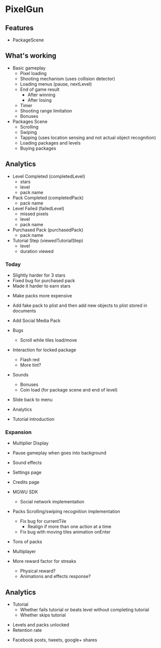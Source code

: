# PixelGun

## Features
* PackageScene

## What's working
* Basic gameplay
  * Pixel loading
  * Shooting mechanism (uses collision detector)
  * Loading menus (pause, nextLevel)
  * End of game result
    * After winning
    * After losing
  * Timer
  * Shooting range limitation
  * Bonuses
* Packages Scene
  * Scrolling
  * Swiping
  * Tapping (uses location sensing and not actual object recognition)
  * Loading packages and levels
  * Buying packages

## Analytics
* Level Completed (completedLevel)
  * stars
  * level
  * pack name
* Pack Completed (completedPack)
  * pack name
* Level Failed (failedLevel)
  * missed pixels
  * level
  * pack name
* Purchased Pack (purchasedPack)
  * pack name
* Tutorial Step (viewedTutorialStep)
  * level
  * duration viewed

### Today

+ Slightly harder for 3 stars
+ Fixed bug for purchased pack
+ Made it harder to earn stars

* Make packs more expensive
* Add fake pack to plist and then add new objects to plist stored in documents
* Add Social Media Pack

* Bugs
  * Scroll while tiles load/move
* Interaction for locked package
  * Flash red
  * More tint?
* Sounds
  * Bonuses
  * Coin load (for package scene and end of level)
* Slide back to menu
* Analytics
* Tutorial introduction

### Expansion
* Multiplier Display
* Pause gameplay when goes into background
* Sound effects
* Settings page
* Credits page
* MGWU SDK
  * Social network implementation
* Packs Scrolling/swiping recognition implementation
  * Fix bug for currentTile
    * Realign if more than one action at a time
  * Fix bug with moving tiles animation onEnter
* Tons of packs

* Multiplayer
* More reward factor for streaks
  * Physical reward?
  * Animations and effects response?

## Analytics
* Tutorial
  * Whether fails tutorial or beats level without completing tutorial
  * Whether skips tutorial
+ Levels and packs unlocked
+ Retention rate
* Facebook posts, tweets, google+ shares
